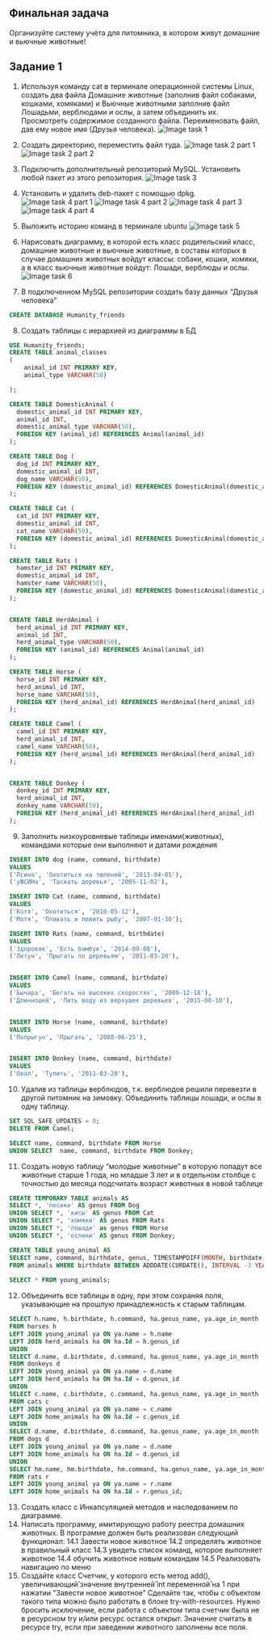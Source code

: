 ## Финальная задача
Организуйте систему учёта для питомника, в котором живут домашние и вьючные животные!
## Задание 1
1. Используя команду cat в терминале операционной системы Linux, создать два файла Домашние животные (заполнив файл собаками, кошками, хомяками) и Вьючные животными заполнив файл Лошадьми, верблюдами и ослы, а затем объединить их. Просмотреть содержимое созданного файла. Переименовать файл, дав ему новое имя (Друзья человека).
![Image task 1](./1.png)

2. Создать директорию, переместить файл туда.
![Image task 2 part 1](./2.png)
![Image task 2 part 2](./2-1.png)

3. Подключить дополнительный репозиторий MySQL. Установить любой пакет из этого репозитория.
![Image task 3](./2.png)

4. Установить и удалить deb-пакет с помощью dpkg.
![Image task 4 part 1](./4-1.png)
![Image task 4 part 2](./4-2.png)
![Image task 4 part 3](./4-3.png)
![Image task 4 part 4](./4-4.png)

5. Выложить историю команд в терминале ubuntu
![Image task 5](./5.png)

6. Нарисовать диаграмму, в которой есть класс родительский класс, домашние животные и вьючные животные, в составы которых в случае домашних животных войдут классы: собаки, кошки, хомяки, а в класс вьючные животные войдут: Лошади, верблюды и ослы.
![Image task 6](./6.png)
7. В подключенном MySQL репозитории создать базу данных “Друзья
человека”
```sql
CREATE DATABASE Humanity_friends
```
8. Создать таблицы с иерархией из диаграммы в БД
```sql
USE Humanity_friends;
CREATE TABLE animal_classes
(
	animal_id INT PRIMARY KEY,
    animal_type VARCHAR(50)

);

CREATE TABLE DomesticAnimal (
  domestic_animal_id INT PRIMARY KEY,
  animal_id INT,
  domestic_animal_type VARCHAR(50),
  FOREIGN KEY (animal_id) REFERENCES Animal(animal_id)
);

CREATE TABLE Dog (
  dog_id INT PRIMARY KEY,
  domestic_animal_id INT,
  dog_name VARCHAR(50),
  FOREIGN KEY (domestic_animal_id) REFERENCES DomesticAnimal(domestic_animal_id)
);

CREATE TABLE Cat (
  cat_id INT PRIMARY KEY,
  domestic_animal_id INT,
  cat_name VARCHAR(50),
  FOREIGN KEY (domestic_animal_id) REFERENCES DomesticAnimal(domestic_animal_id)
);

CREATE TABLE Rats (
  hamster_id INT PRIMARY KEY,
  domestic_animal_id INT,
  hamster_name VARCHAR(50),
  FOREIGN KEY (domestic_animal_id) REFERENCES DomesticAnimal(domestic_animal_id)
);


CREATE TABLE HerdAnimal (
  herd_animal_id INT PRIMARY KEY,
  animal_id INT,
  herd_animal_type VARCHAR(50),
  FOREIGN KEY (animal_id) REFERENCES Animal(animal_id)
);

CREATE TABLE Horse (
  horse_id INT PRIMARY KEY,
  herd_animal_id INT,
  horse_name VARCHAR(50),
  FOREIGN KEY (herd_animal_id) REFERENCES HerdAnimal(herd_animal_id)
);

CREATE TABLE Camel (
  camel_id INT PRIMARY KEY,
  herd_animal_id INT,
  camel_name VARCHAR(50),
  FOREIGN KEY (herd_animal_id) REFERENCES HerdAnimal(herd_animal_id)
);


CREATE TABLE Donkey (
  donkey_id INT PRIMARY KEY,
  herd_animal_id INT,
  donkey_name VARCHAR(50),
  FOREIGN KEY (herd_animal_id) REFERENCES HerdAnimal(herd_animal_id)
);


```

9. Заполнить низкоуровневые таблицы именами(животных), командами
которые они выполняют и датами рождения

``` Sql
INSERT INTO dog (name, command, birthdate)
VALUES
('Псина', 'Охотиться на тюленей', '2013-04-05'),
('уФСИНа', 'Таскать деревья', '2005-11-02'),

INSERT INTO Cat (name, command, birthdate)
VALUES
('Котя', 'Охотиться', '2010-05-12'),
('Мотя', 'Плавать и ловить рыбу', '2007-01-30');

INSERT INTO Rats (name, command, birthdate)
VALUES
('Здоровяк', 'Есть бамбук', '2014-09-08'),
('Летун', 'Прыгать по деревьям', '2011-03-20'),


INSERT INTO Camel (name, command, birthdate)
VALUES
('Бычара', 'Бегать на высоких скоростях', '2009-12-18'),
('Длинношей', 'Пить воду из верхушек деревьев', '2015-08-10'),


INSERT INTO Horse (name, command, birthdate)
VALUES
('Попрыгун', 'Прыгать', '2008-06-25'),


INSERT INTO Donkey (name, command, birthdate)
VALUES
('Овал', 'Тупить', '2011-03-20'),
```
10. Удалив из таблицы верблюдов, т.к. верблюдов решили перевезти в другой
питомник на зимовку. Объединить таблицы лошади, и ослы в одну таблицу.
``` SQl
SET SQL_SAFE_UPDATES = 0;
DELETE FROM Camel;

SELECT name, command, birthdate FROM Horse
UNION SELECT  name, command, birthdate FROM Donkey;
```
11. Создать новую таблицу “молодые животные” в которую попадут все
животные старше 1 года, но младше 3 лет и в отдельном столбце с точностью до месяца подсчитать возраст животных в новой таблице
``` SQL
CREATE TEMPORARY TABLE animals AS 
SELECT *, 'песики' AS genus FROM Dog
UNION SELECT *, 'кисы' AS genus FROM Cat
UNION SELECT *, 'хомяки' AS genus FROM Rats
UNION SELECT *, 'лошади' as genus FROM Horse
UNION SELECT *, 'ослики' AS genus FROM Donkey;

CREATE TABLE young_animal AS
SELECT name, command, birthdate, genus, TIMESTAMPDIFF(MONTH, birthdate, CURDATE()) AS age_in_month
FROM animals WHERE birthdate BETWEEN ADDDATE(CURDATE(), INTERVAL -3 YEAR) AND ADDDATE(CURDATE(), INTERVAL -1 YEAR);
 
SELECT * FROM young_animals;
```
12. Объединить все таблицы в одну, при этом сохраняя поля, указывающие на прошлую принадлежность к старым таблицам.

```SQL
SELECT h.name, h.birthdate, h.command, ha.genus_name, ya.age_in_month 
FROM horses h
LEFT JOIN young_animal ya ON ya.name = h.name
LEFT JOIN herd_animals ha ON ha.Id = h.genus_id
UNION 
SELECT d.name, d.birthdate, d.command, ha.genus_name, ya.age_in_month 
FROM donkeys d 
LEFT JOIN young_animal ya ON ya.name = d.name
LEFT JOIN herd_animals ha ON ha.Id = d.genus_id
UNION
SELECT c.name, c.birthdate, c.command, ha.genus_name, ya.age_in_month 
FROM cats c
LEFT JOIN young_animal ya ON ya.name = c.name
LEFT JOIN home_animals ha ON ha.Id = c.genus_id
UNION
SELECT d.name, d.birthdate, d.command, ha.genus_name, ya.age_in_month 
FROM dogs d
LEFT JOIN young_animal ya ON ya.name = d.name
LEFT JOIN home_animals ha ON ha.Id = d.genus_id
UNION
SELECT hm.name, hm.birthdate, hm.command, ha.genus_name, ya.age_in_month 
FROM rats r
LEFT JOIN young_animal ya ON ya.name = r.name
LEFT JOIN home_animals ha ON ha.Id = r.genus_id;

```

13. Создать класс с Инкапсуляцией методов и наследованием по диаграмме.
14. Написать программу, имитирующую работу реестра домашних животных.
В программе должен быть реализован следующий функционал:
14.1 Завести новое животное
14.2 определять животное в правильный класс
14.3 увидеть список команд, которое выполняет животное
14.4 обучить животное новым командам
14.5 Реализовать навигацию по меню
15. Создайте класс Счетчик, у которого есть метод add(), увеличивающий̆
значение внутренней̆ int переменной̆ на 1 при нажатии “Завести новое
животное” Сделайте так, чтобы с объектом такого типа можно было работать в
блоке try-with-resources. Нужно бросить исключение, если работа с объектом
типа счетчик была не в ресурсном try и/или ресурс остался открыт. Значение
считать в ресурсе try, если при заведении животного заполнены все поля.